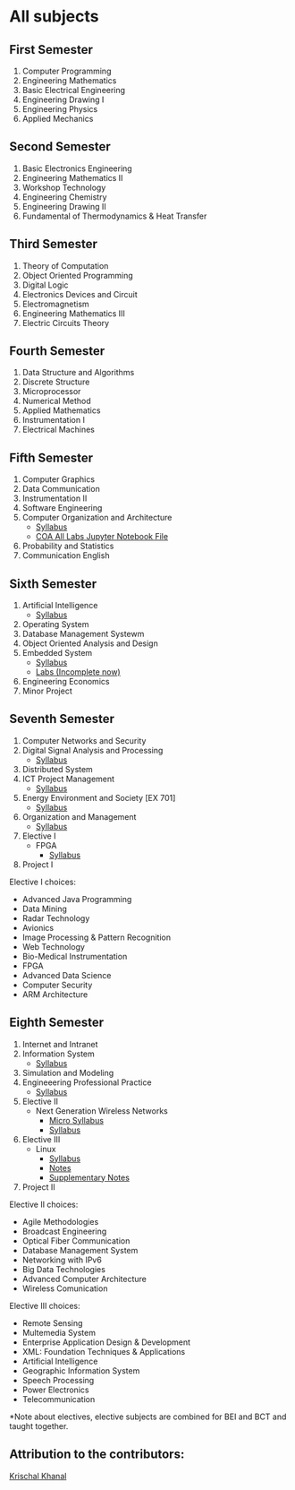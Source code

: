 # All subjects

## First Semester
1. Computer Programming
2. Engineering Mathematics
3. Basic Electrical Engineering
4. Engineering Drawing I
5. Engineering Physics
6. Applied Mechanics

## Second Semester
1. Basic Electronics Engineering
2. Engineering Mathematics II
3. Workshop Technology
4. Engineering Chemistry
5. Engineering Drawing II
6. Fundamental of Thermodynamics & Heat Transfer

## Third Semester
1. Theory of Computation
2. Object Oriented Programming
3. Digital Logic
4. Electronics Devices and Circuit
5. Electromagnetism
6. Engineering Mathematics III
7. Electric Circuits Theory

## Fourth Semester
1. Data Structure and Algorithms
2. Discrete Structure
3. Microprocessor
4. Numerical Method
5. Applied Mathematics
6. Instrumentation I
7. Electrical Machines

## Fifth Semester
1. Computer Graphics
2. Data Communication
3. Instrumentation II
4. Software Engineering
5. Computer Organization and Architecture
    * [Syllabus](../Subjects/COA/syllabus.md)
    * [COA All Labs Jupyter Notebook File](../Subjects/COA/COA_all_labs.ipynb)
6. Probability and Statistics
7. Communication English

## Sixth Semester
1. Artificial Intelligence
    * [Syllabus](../Subjects/Artificial-Intelligence/syllabus.md)
2. Operating System
3. Database Management Systewm
4. Object Oriented Analysis and Design
5. Embedded System
    * [Syllabus](../Subjects/Embedded-System/syllabus.md)
    * [Labs (Incomplete now)](../Subjects/Embedded-System/labs.md)
6. Engineering Economics
7. Minor Project

## Seventh Semester
1. Computer Networks and Security
2. Digital Signal Analysis and Processing
    * [Syllabus](../Subjects/Digital-Signal-Analysis-and-Processing/syllabus.md)
3. Distributed System
4. ICT Project Management
    * [Syllabus](../Subjects/Project-Management/syllabus.md)
5. Energy Environment and Society [EX 701]
    * [Syllabus](../Subjects/Energy-Environment-and-Society-BCT/syllabus.md)
6. Organization and Management
    * [Syllabus](../Subjects/Organization-and-Management/syllabus.md)
7. Elective I
    - FPGA
        * [Syllabus](../Subjects/Advanced-FPGA-and-Embedded-Design/syllabus.md)
8. Project I

Elective I choices:
- Advanced Java Programming
- Data Mining
- Radar Technology
- Avionics
- Image Processing & Pattern Recognition
- Web Technology
- Bio-Medical Instrumentation
- FPGA
- Advanced Data Science
- Computer Security
- ARM Architecture

## Eighth Semester
1. Internet and Intranet
2. Information System
    * [Syllabus](../Subjects/Information-System/syllabus.md)
3. Simulation and Modeling
4. Engineeering Professional Practice
    * [Syllabus](../Subjects/Engineering-Professional-Practice/syllabus.md)
5. Elective II
    - Next Generation Wireless Networks
        * [Micro Syllabus](../Subjects/Next-Generation-Networks/micro-syllabus.md)
        * [Syllabus](../Subjects/Next-Generation-Networks/syllabus.md)
6. Elective III
    - Linux
        * [Syllabus](../Subjects/Linux/syllabus.md)
        * [Notes](../Subjects/Linux/Notes.md)
        * [Supplementary Notes](../Subjects/Linux/More-Notes.md)
7. Project II

Elective II choices:
- Agile Methodologies
- Broadcast Engineering
- Optical Fiber Communication
- Database Management System
- Networking with IPv6
- Big Data Technologies
- Advanced Computer Architecture
- Wireless Comunication

Elective III choices:
- Remote Sensing
- Multemedia System
- Enterprise Application Design & Development
- XML: Foundation Techniques & Applications
- Artificial Intelligence
- Geographic Information System
- Speech Processing
- Power Electronics
- Telecommunication

*Note about electives, elective subjects are combined for BEI and BCT and taught together.

## Attribution to the contributors:

[Krischal Khanal](https://github.com/krischal111)